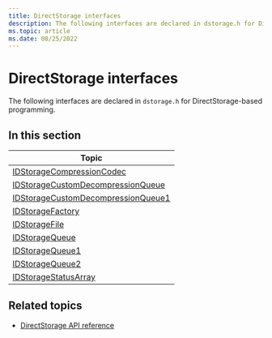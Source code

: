 ```yaml
---
title: DirectStorage interfaces
description: The following interfaces are declared in dstorage.h for DirectStorage-based programming.
ms.topic: article
ms.date: 08/25/2022
---
```


# DirectStorage interfaces

The following interfaces are declared in `dstorage.h` for DirectStorage-based programming.

## In this section

| Topic |
|-|
| [IDStorageCompressionCodec](/windows/win32/dstorage/dstorage/nn-dstorage-idstoragecompressioncodec) |
| [IDStorageCustomDecompressionQueue](/windows/win32/dstorage/dstorage/nn-dstorage-idstoragecustomdecompressionqueue) |
| [IDStorageCustomDecompressionQueue1](/windows/win32/dstorage/dstorage/nn-dstorage-idstoragecustomdecompressionqueue1) |
| [IDStorageFactory](/windows/win32/dstorage/dstorage/nn-dstorage-idstoragefactory) |
| [IDStorageFile](/windows/win32/dstorage/dstorage/nn-dstorage-idstoragefile) |
| [IDStorageQueue](/windows/win32/dstorage/dstorage/nn-dstorage-idstoragequeue) |
| [IDStorageQueue1](/windows/win32/dstorage/dstorage/nn-dstorage-idstoragequeue1) |
| [IDStorageQueue2](/windows/win32/dstorage/dstorage/nn-dstorage-idstoragequeue2) |
| [IDStorageStatusArray](/windows/win32/dstorage/dstorage/nn-dstorage-idstoragestatusarray) |

## Related topics

* [DirectStorage API reference](./dstorage-api-reference.md)

